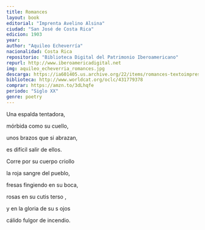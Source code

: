 ```yaml
---
title: Romances
layout: book
editorial: "Imprenta Avelino Alsina"
ciudad: "San José de Costa Rica"
edicion: 1903
year: 
author: "Aquileo Echeverría"
nacionalidad: Costa Rica
repositorio: "Biblioteca Digital del Patrimonio Iberoamericano"
repurl: http://www.iberoamericadigital.net
img: aquileo_echeverria_romances.jpg
descarga: https://ia601405.us.archive.org/22/items/romances-textoimpreso/RomancesTextoimpreso.pdf
biblioteca: http://www.worldcat.org/oclc/431779378
comprar: https://amzn.to/3dLhqfe
periodo: "Siglo XX"
genre: poetry
---
```

 
Una espalda tentadora, 

mórbida como su cuello, 

unos brazos que si abrazan, 

es difícil salir de ellos. 

Corre por su cuerpo criollo 

la roja sangre del pueblo, 

fresas fingiendo en su boca, 

rosas en su cutis terso , 

y en la gloria de su s ojos 

cálido fulgor de incendio.
